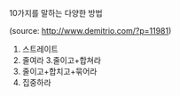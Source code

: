 10가지를 말하는 다양한 방법

(source: http://www.demitrio.com/?p=11981)

1. 스트레이트
2. 줄여라
3.줄이고+합쳐라
4. 줄이고+합치고+묶어라
5. 집중하라